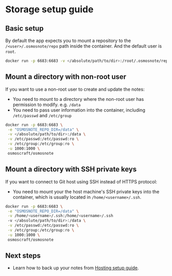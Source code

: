 # Storage setup guide

## Basic setup

By default the app expects you to mount a repository to the `/<user>/.osmosnote/repo` path inside the container.
And the default user is `root`.

```sh
docker run -p 6683:6683 -v </absolute/path/to/dir>:/root/.osmosnote/repo osmoscraft/osmosnote
```

## Mount a directory with non-root user

If you want to use a non-root user to create and update the notes:

- You need to mount to a directory where the non-root user has permission to modify. e.g. `/data`
- You need to pass user information into the container, including `/etc/passwd` and `/etc/group`

```sh
docker run -p 6683:6683 \
 -e "OSMOSNOTE_REPO_DIR=/data" \
 -v </absolute/path/to/dir>:/data \
 -v /etc/passwd:/etc/passwd:ro \
 -v /etc/group:/etc/group:ro \
 -u 1000:1000 \
 osmoscraft/osmosnote
```

## Mount a directory with SSH private keys

If you want to connect to Git host using SSH instead of HTTPS protocol:

- You need to mount your the host machine's SSH private keys into the container, which is usually located in `/home/<username>/.ssh`.

```sh
docker run -p 6683:6683 \
 -e "OSMOSNOTE_REPO_DIR=/data" \
 -v /home/<username>/.ssh:/home/<username>/.ssh
 -v </absolute/path/to/dir>:/data \
 -v /etc/passwd:/etc/passwd:ro \
 -v /etc/group:/etc/group:ro \
 -u 1000:1000 \
 osmoscraft/osmosnote
```

## Next steps

- Learn how to back up your notes from [Hosting setup guide](./hosting-setup-guide.md).

